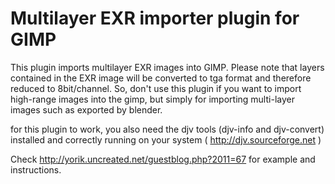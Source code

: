 # Multilayer EXR importer plugin for GIMP

This plugin imports multilayer EXR images into GIMP. Please note that 
layers contained in the EXR image will be converted to tga format and 
therefore reduced to 8bit/channel. So, don't use this plugin if you want 
to import high-range images into the gimp, but simply for importing 
multi-layer images such as exported by blender.
 
for this plugin to work, you also need the djv tools (djv-info and 
djv-convert) installed and correctly running on your system 
( http://djv.sourceforge.net )

Check http://yorik.uncreated.net/guestblog.php?2011=67 for 
example and instructions.

